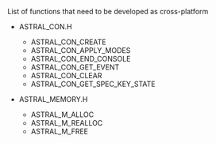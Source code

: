 List of functions that need to be developed as cross-platform

 - ASTRAL_CON.H
    - ASTRAL_CON_CREATE
    - ASTRAL_CON_APPLY_MODES
    - ASTRAL_CON_END_CONSOLE
    - ASTRAL_CON_GET_EVENT
    - ASTRAL_CON_CLEAR
    - ASTRAL_CON_GET_SPEC_KEY_STATE

 - ASTRAL_MEMORY.H
    - ASTRAL_M_ALLOC
    - ASTRAL_M_REALLOC
    - ASTRAL_M_FREE